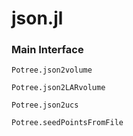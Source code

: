 # json.jl


### Main Interface

```@docs
Potree.json2volume
```
```@docs
Potree.json2LARvolume
```
```@docs
Potree.json2ucs
```
```@docs
Potree.seedPointsFromFile
```